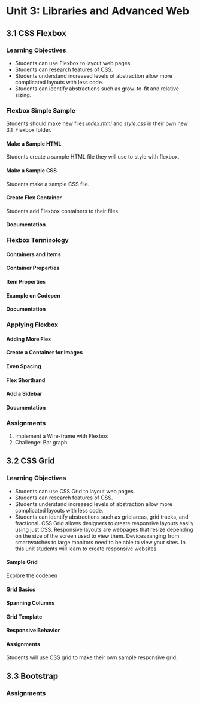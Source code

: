 # Unit 3: Libraries and Advanced Web

## 3.1 CSS Flexbox

### Learning Objectives
* Students can use Flexbox to layout web pages.
* Students can research features of CSS.
* Students understand increased levels of abstraction allow more complicated layouts with less code.
* Students can identify abstractions such as grow-to-fit and relative sizing. 

### Flexbox Simple Sample
Students should make new files *index.html* and *style.css* in their own new 3.1_Flexbox folder.  
#### Make a Sample HTML
Students create a sample HTML file they will use to style with flexbox. 
#### Make a Sample CSS
Students make a sample CSS file.
#### Create Flex Container
Students add Flexbox containers to their files.
#### Documentation


### Flexbox Terminology
#### Containers and Items
#### Container Properties
#### Item Properties
#### Example on Codepen
#### Documentation

### Applying Flexbox
#### Adding More Flex
#### Create a Container for Images
#### Even Spacing
#### Flex Shorthand
#### Add a Sidebar
#### Documentation 

### Assignments
1. Implement a Wire-frame with Flexbox
2. Challenge: Bar graph

## 3.2 CSS Grid
### Learning Objectives
* Students can use CSS Grid to layout web pages.
* Students can research features of CSS.
* Students understand increased levels of abstraction allow more complicated layouts with less code.
* Students can identify abstractions such as grid areas, grid tracks, and fractional.
CSS Grid allows designers to create responsive layouts easily using just CSS. Responsive layouts are webpages that resize depending on the size of the screen used to view them. Devices ranging from smartwatches to large monitors need to be able to view your sites. In this unit students will learn to create responsive websites.  

#### Sample Grid
Explore the codepen 
#### Grid Basics
#### Spanning Columns
#### Grid Template
#### Responsive Behavior
#### Assignments
Students will use CSS grid to make their own sample responsive grid. 
## 3.3 Bootstrap
### Assignments